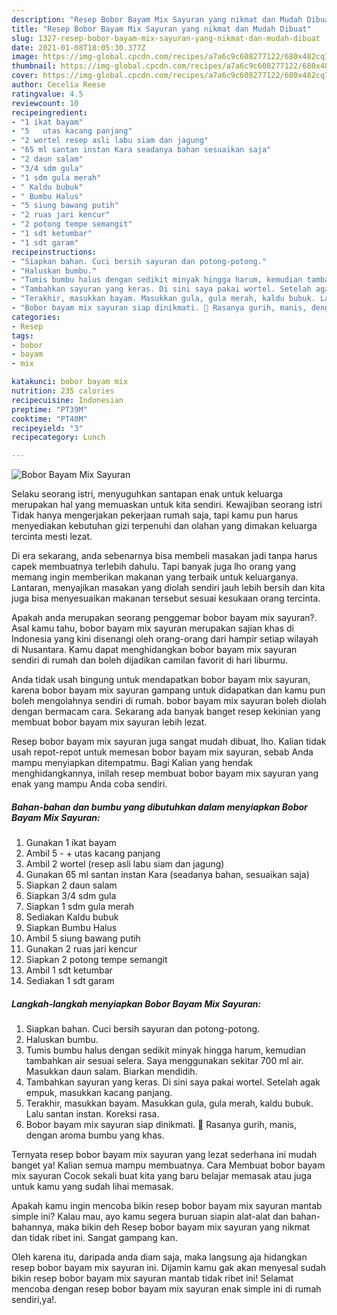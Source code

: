 ```yaml
---
description: "Resep Bobor Bayam Mix Sayuran yang nikmat dan Mudah Dibuat"
title: "Resep Bobor Bayam Mix Sayuran yang nikmat dan Mudah Dibuat"
slug: 1327-resep-bobor-bayam-mix-sayuran-yang-nikmat-dan-mudah-dibuat
date: 2021-01-08T18:05:30.377Z
image: https://img-global.cpcdn.com/recipes/a7a6c9c608277122/680x482cq70/bobor-bayam-mix-sayuran-foto-resep-utama.jpg
thumbnail: https://img-global.cpcdn.com/recipes/a7a6c9c608277122/680x482cq70/bobor-bayam-mix-sayuran-foto-resep-utama.jpg
cover: https://img-global.cpcdn.com/recipes/a7a6c9c608277122/680x482cq70/bobor-bayam-mix-sayuran-foto-resep-utama.jpg
author: Cecelia Reese
ratingvalue: 4.5
reviewcount: 10
recipeingredient:
- "1 ikat bayam"
- "5   utas kacang panjang"
- "2 wortel resep asli labu siam dan jagung"
- "65 ml santan instan Kara seadanya bahan sesuaikan saja"
- "2 daun salam"
- "3/4 sdm gula"
- "1 sdm gula merah"
- " Kaldu bubuk"
- " Bumbu Halus"
- "5 siung bawang putih"
- "2 ruas jari kencur"
- "2 potong tempe semangit"
- "1 sdt ketumbar"
- "1 sdt garam"
recipeinstructions:
- "Siapkan bahan. Cuci bersih sayuran dan potong-potong."
- "Haluskan bumbu."
- "Tumis bumbu halus dengan sedikit minyak hingga harum, kemudian tambahkan air sesuai selera. Saya menggunakan sekitar 700 ml air. Masukkan daun salam. Biarkan mendidih."
- "Tambahkan sayuran yang keras. Di sini saya pakai wortel. Setelah agak empuk, masukkan kacang panjang."
- "Terakhir, masukkan bayam. Masukkan gula, gula merah, kaldu bubuk. Lalu santan instan. Koreksi rasa."
- "Bobor bayam mix sayuran siap dinikmati. 🥰 Rasanya gurih, manis, dengan aroma bumbu yang khas."
categories:
- Resep
tags:
- bobor
- bayam
- mix

katakunci: bobor bayam mix 
nutrition: 235 calories
recipecuisine: Indonesian
preptime: "PT39M"
cooktime: "PT40M"
recipeyield: "3"
recipecategory: Lunch

---
```



![Bobor Bayam Mix Sayuran](https://img-global.cpcdn.com/recipes/a7a6c9c608277122/680x482cq70/bobor-bayam-mix-sayuran-foto-resep-utama.jpg)

Selaku seorang istri, menyuguhkan santapan enak untuk keluarga merupakan hal yang memuaskan untuk kita sendiri. Kewajiban seorang istri Tidak hanya mengerjakan pekerjaan rumah saja, tapi kamu pun harus menyediakan kebutuhan gizi terpenuhi dan olahan yang dimakan keluarga tercinta mesti lezat.

Di era  sekarang, anda sebenarnya bisa membeli masakan jadi tanpa harus capek membuatnya terlebih dahulu. Tapi banyak juga lho orang yang memang ingin memberikan makanan yang terbaik untuk keluarganya. Lantaran, menyajikan masakan yang diolah sendiri jauh lebih bersih dan kita juga bisa menyesuaikan makanan tersebut sesuai kesukaan orang tercinta. 



Apakah anda merupakan seorang penggemar bobor bayam mix sayuran?. Asal kamu tahu, bobor bayam mix sayuran merupakan sajian khas di Indonesia yang kini disenangi oleh orang-orang dari hampir setiap wilayah di Nusantara. Kamu dapat menghidangkan bobor bayam mix sayuran sendiri di rumah dan boleh dijadikan camilan favorit di hari liburmu.

Anda tidak usah bingung untuk mendapatkan bobor bayam mix sayuran, karena bobor bayam mix sayuran gampang untuk didapatkan dan kamu pun boleh mengolahnya sendiri di rumah. bobor bayam mix sayuran boleh diolah dengan bermacam cara. Sekarang ada banyak banget resep kekinian yang membuat bobor bayam mix sayuran lebih lezat.

Resep bobor bayam mix sayuran juga sangat mudah dibuat, lho. Kalian tidak usah repot-repot untuk memesan bobor bayam mix sayuran, sebab Anda mampu menyiapkan ditempatmu. Bagi Kalian yang hendak menghidangkannya, inilah resep membuat bobor bayam mix sayuran yang enak yang mampu Anda coba sendiri.

<!--inarticleads1-->

##### Bahan-bahan dan bumbu yang dibutuhkan dalam menyiapkan Bobor Bayam Mix Sayuran:

1. Gunakan 1 ikat bayam
1. Ambil 5 - + utas kacang panjang
1. Ambil 2 wortel (resep asli labu siam dan jagung)
1. Gunakan 65 ml santan instan Kara (seadanya bahan, sesuaikan saja)
1. Siapkan 2 daun salam
1. Siapkan 3/4 sdm gula
1. Siapkan 1 sdm gula merah
1. Sediakan  Kaldu bubuk
1. Siapkan  Bumbu Halus
1. Ambil 5 siung bawang putih
1. Gunakan 2 ruas jari kencur
1. Siapkan 2 potong tempe semangit
1. Ambil 1 sdt ketumbar
1. Sediakan 1 sdt garam




<!--inarticleads2-->

##### Langkah-langkah menyiapkan Bobor Bayam Mix Sayuran:

1. Siapkan bahan. Cuci bersih sayuran dan potong-potong.
1. Haluskan bumbu.
1. Tumis bumbu halus dengan sedikit minyak hingga harum, kemudian tambahkan air sesuai selera. Saya menggunakan sekitar 700 ml air. Masukkan daun salam. Biarkan mendidih.
1. Tambahkan sayuran yang keras. Di sini saya pakai wortel. Setelah agak empuk, masukkan kacang panjang.
1. Terakhir, masukkan bayam. Masukkan gula, gula merah, kaldu bubuk. Lalu santan instan. Koreksi rasa.
1. Bobor bayam mix sayuran siap dinikmati. 🥰 Rasanya gurih, manis, dengan aroma bumbu yang khas.




Ternyata resep bobor bayam mix sayuran yang lezat sederhana ini mudah banget ya! Kalian semua mampu membuatnya. Cara Membuat bobor bayam mix sayuran Cocok sekali buat kita yang baru belajar memasak atau juga untuk kamu yang sudah lihai memasak.

Apakah kamu ingin mencoba bikin resep bobor bayam mix sayuran mantab simple ini? Kalau mau, ayo kamu segera buruan siapin alat-alat dan bahan-bahannya, maka bikin deh Resep bobor bayam mix sayuran yang nikmat dan tidak ribet ini. Sangat gampang kan. 

Oleh karena itu, daripada anda diam saja, maka langsung aja hidangkan resep bobor bayam mix sayuran ini. Dijamin kamu gak akan menyesal sudah bikin resep bobor bayam mix sayuran mantab tidak ribet ini! Selamat mencoba dengan resep bobor bayam mix sayuran enak simple ini di rumah sendiri,ya!.

